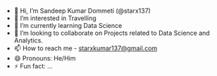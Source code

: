 - 👋 Hi, I’m Sandeep Kumar Dommeti (@starx137)
- 👀 I’m interested in Travelling
- 🌱 I’m currently learning Data Science 
- 💞️ I’m looking to collaborate on Projects related to Data Science and Analytics.
- 📫 How to reach me - starxkumar137@gmail.com
- 😄 Pronouns: He/Him
- ⚡ Fun fact: ...

<!---
starx137/starx137 is a ✨ special ✨ repository because its `README.md` (this file) appears on your GitHub profile.
You can click the Preview link to take a look at your changes.
--->
